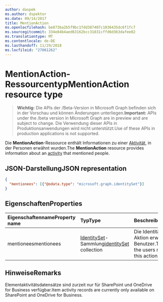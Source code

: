 ```yaml
---
author: daspek
ms.author: dspektor
ms.date: 09/14/2017
title: MentionAction
ms.openlocfilehash: be873ba2b5f9bc1fdd387407c1036435dc6f1fc7
ms.sourcegitcommit: 334e84b4aed63162bcc31831cffd6d363dafee02
ms.translationtype: MT
ms.contentlocale: de-DE
ms.lasthandoff: 11/29/2018
ms.locfileid: "27061262"
---
```

# <a name="mentionaction-resource-type"></a><span data-ttu-id="61289-102">MentionAction-Ressourcentyp</span><span class="sxs-lookup"><span data-stu-id="61289-102">MentionAction resource type</span></span>

> <span data-ttu-id="61289-103">**Wichtig:** Die APIs der /Beta-Version in Microsoft Graph befinden sich in der Vorschau und können Änderungen unterliegen.</span><span class="sxs-lookup"><span data-stu-id="61289-103">**Important:** APIs under the /beta version in Microsoft Graph are in preview and are subject to change.</span></span> <span data-ttu-id="61289-104">Die Verwendung dieser APIs in Produktionsanwendungen wird nicht unterstützt.</span><span class="sxs-lookup"><span data-stu-id="61289-104">Use of these APIs in production applications is not supported.</span></span>

<span data-ttu-id="61289-105">Die **MentionAction**-Ressource enthält Informationen zu einer [Aktivität][], in der Personen erwähnt wurden.</span><span class="sxs-lookup"><span data-stu-id="61289-105">The **MentionAction** resource provides information about an [activity][] that mentioned people.</span></span>

[Aktivität]: itemactivity.md
[activity]: itemactivity.md

## <a name="json-representation"></a><span data-ttu-id="61289-107">JSON-Darstellung</span><span class="sxs-lookup"><span data-stu-id="61289-107">JSON representation</span></span>

<!-- {
  "blockType": "resource",
  "optionalProperties": [ ],
  "@type": "microsoft.graph.mentionAction"
}-->

```json
{
  "mentionees": [{"@odata.type": "microsoft.graph.identitySet"}]
}
```

## <a name="properties"></a><span data-ttu-id="61289-108">Eigenschaften</span><span class="sxs-lookup"><span data-stu-id="61289-108">Properties</span></span>

| <span data-ttu-id="61289-109">Eigenschaftenname</span><span class="sxs-lookup"><span data-stu-id="61289-109">Property name</span></span> | <span data-ttu-id="61289-110">Typ</span><span class="sxs-lookup"><span data-stu-id="61289-110">Type</span></span>                       | <span data-ttu-id="61289-111">Beschreibung</span><span class="sxs-lookup"><span data-stu-id="61289-111">Description</span></span>
|:--------------|:---------------------------|:-----------------------------
| <span data-ttu-id="61289-112">mentionees</span><span class="sxs-lookup"><span data-stu-id="61289-112">mentionees</span></span>    | <span data-ttu-id="61289-113">[IdentitySet][]-Sammlung</span><span class="sxs-lookup"><span data-stu-id="61289-113">[identitySet][] collection</span></span> | <span data-ttu-id="61289-114">Die Identität der in dieser Aktion erwähnten Benutzer.</span><span class="sxs-lookup"><span data-stu-id="61289-114">The identities of the users mentioned in this action.</span></span>

[identitySet]: identityset.md

## <a name="remarks"></a><span data-ttu-id="61289-116">Hinweise</span><span class="sxs-lookup"><span data-stu-id="61289-116">Remarks</span></span>

<span data-ttu-id="61289-117">Elementaktivitätsdatensätze sind zurzeit nur für SharePoint und OneDrive for Business verfügbar.</span><span class="sxs-lookup"><span data-stu-id="61289-117">Item activity records are currently only available on SharePoint and OneDrive for Business.</span></span>

<!-- {
  "type": "#page.annotation",
  "description": "The MentionAction object provides information about who was mentioned during an activity.",
  "keywords": "activities,activity,action,mention",
  "section": "documentation",
  "tocPath": "Resources/MentionAction"
} -->
